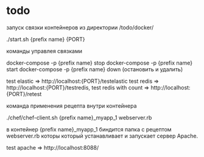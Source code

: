 # todo

запуск связки контейнеров из директории /todo/docker/ 

./start.sh {prefix name} {PORT}

команды управлея связками

docker-compose -p {prefix name} stop
docker-compose -p {prefix name} start
docker-compose -p {prefix name} down (остановить и удалить)

test elastic => http://localhost:{PORT}/testelastic
test redis => http://localhost:{PORT}/testredis,
test redis with count => http://localhost:{PORT}/retest


команда применения рецепта внутри контейнера

./chef/chef-client.sh {prefix name}_myapp_1 webserver.rb

в контейнер {prefix name}_myapp_1 биндится папка с рецептом webserver.rb которы который устанавливает и запускает
сервер Apache.

test apache => http://localhost:8088/








